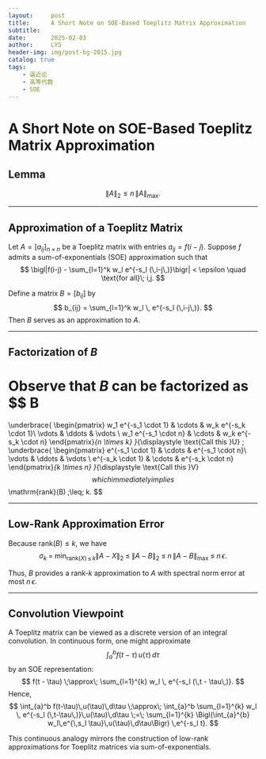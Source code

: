 ```yaml
---
layout:     post
title:      A Short Note on SOE-Based Toeplitz Matrix Approximation
subtitle:   
date:       2025-02-03
author:     LYS
header-img: img/post-bg-2015.jpg
catalog: true
tags:
    - 逼近论
    - 高等代数
    - SOE
---
```


# A Short Note on SOE-Based Toeplitz Matrix Approximation

## Lemma

$$
\|A\|_2 \leq n \,\|A\|_{\max}.
$$

---

## Approximation of a Toeplitz Matrix

Let $A = [a_{ij}]_{n \times n}$ be a Toeplitz matrix with entries $a_{ij} = f(i-j)$. Suppose $f$ admits a sum-of-exponentials (SOE) approximation such that
$$
\bigl|f(i-j) - \sum_{l=1}^k w_l e^{-s_l (\,i-j\,)}\bigr| < \epsilon \quad \text{for all}\; i,j.
$$

Define a matrix $B = [b_{ij}]$ by
$$
b_{ij} = \sum_{l=1}^k w_l \, e^{-s_l (\,i-j\,)}.
$$
Then $B$ serves as an approximation to $A$.

---

## Factorization of $B$

Observe that $B$ can be factorized as
$$
B 
= 
\underbrace{
\begin{pmatrix}
    w_1 e^{-s_1 \cdot 1} & \cdots & w_k e^{-s_k \cdot 1}\\
    \vdots               & \ddots & \vdots               \\
    w_1 e^{-s_1 \cdot n} & \cdots & w_k e^{-s_k \cdot n}
\end{pmatrix}_{n \times k}
}_{\displaystyle \text{Call this }U}
\;
\underbrace{
\begin{pmatrix}
    e^{-s_1 \cdot 1} & \cdots & e^{-s_1 \cdot n}\\
    \vdots           & \ddots & \vdots           \\
    e^{-s_k \cdot 1} & \cdots & e^{-s_k \cdot n}
\end{pmatrix}_{k \times n}
}_{\displaystyle \text{Call this }V}
$$
which immediately implies
$$
\mathrm{rank}(B) \;\leq\; k.
$$

---

## Low-Rank Approximation Error

Because $\mathrm{rank}(B) \leq k$, we have
$$
\sigma_k \;=\; \min_{\mathrm{rank}(X)\,\leq\,k} \|A - X\|_2 
\;\leq\; 
\|A - B\|_2 
\;\leq\; 
n \,\|A - B\|_{\max}
\;\leq\;
n\,\epsilon.
$$

Thus, $B$ provides a rank-$k$ approximation to $A$ with spectral norm error at most $n\,\epsilon$.

---

## Convolution Viewpoint

A Toeplitz matrix can be viewed as a discrete version of an integral convolution. In continuous form, one might approximate
$$
\int_{a}^b f(t-\tau)\,u(\tau)\,d\tau
$$
by an SOE representation:
$$
f(t - \tau) \;\approx\; \sum_{l=1}^{k} w_l \, e^{-s_l (\,t - \tau\,)}.
$$
Hence,
$$
\int_{a}^b f(t-\tau)\,u(\tau)\,d\tau 
\;\approx\; 
\int_{a}^b \sum_{l=1}^{k} w_l \, e^{-s_l (\,t-\tau\,)}\,u(\tau)\,d\tau 
\;=\; 
\sum_{l=1}^{k} 
\Bigl(\int_{a}^{b} w_l\,e^{\,s_l \tau}\,u(\tau)\,d\tau\Bigr) 
\,e^{-s_l t}.
$$

This continuous analogy mirrors the construction of low-rank approximations for Toeplitz matrices via sum-of-exponentials.
